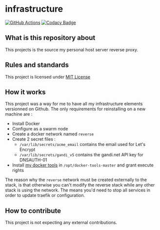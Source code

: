 # infrastructure

[![GitHub Actions](https://img.shields.io/endpoint.svg?url=https%3A%2F%2Factions-badge.atrox.dev%2Farwynfr%2Finfrastructure%2Fbadge)](https://actions-badge.atrox.dev/arwynfr/infrastructure/goto)
[![Codacy Badge](https://api.codacy.com/project/badge/Grade/f6e55299939544fd9350d06c96557d9b)](https://www.codacy.com/manual/ArwynFr/infrastructure?utm_source=github.com&amp;utm_medium=referral&amp;utm_content=ArwynFr/infrastructure&amp;utm_campaign=Badge_Grade)

## What is this repository about

This projects is the source my personal host server reverse proxy.

## Rules and standards

This project is licensed under [MIT License](/LICENSE)

## How it works

This project was a way for me to have all my infrastructure elements versionned on Github. The only requirements for reinstalling on a new machine are :
*   Install Docker
*   Configure as a swarm node
*   Create a docker network named `reverse`
*   Create 2 secret files :
    *   `/var/lib/secrets/acme_email` contains the email used for Let's Encrypt
    *   `/var/lib/secrets/gandi_v5` contains the gandi.net API key for DNSAUTH-01
*   Install [my docker tools](https://github.com/ArwynFr/docker-tools) in `/opt/docker-tools-master` and grant execute rights

The reason why the `reverse` network must be created externally to the stack, is that otherwise you can't modify the reverse stack while any other stack is using the network. The means you'd need to stop all services in order to update traefik or configuration.

## How to contribute

This project is not expecting any external contributions.
